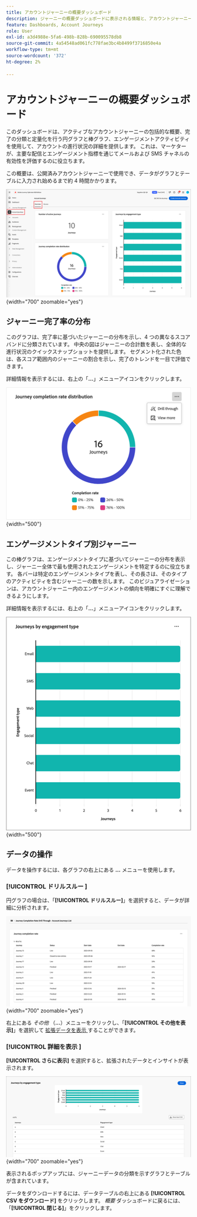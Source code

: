 ```yaml
---
title: アカウントジャーニーの概要ダッシュボード
description: ジャーニーの概要ダッシュボードに表示される情報と、アカウントジャーニー戦略の監視と管理にどう役立つかを説明します。
feature: Dashboards, Account Journeys
role: User
exl-id: a3d4988e-5fa6-498b-828b-690095578db8
source-git-commit: 4a54548ad061fc778fae3bc4b8499f3716850e4a
workflow-type: tm+mt
source-wordcount: '372'
ht-degree: 2%

---
```


# アカウントジャーニーの概要ダッシュボード

このダッシュボードは、アクティブなアカウントジャーニーの包括的な概要、完了の分類と定量化を行う円グラフと棒グラフ、エンゲージメントアクティビティを使用して、アカウントの進行状況の詳細を提供します。 これは、マーケターが、主要な配信とエンゲージメント指標を通じてメールおよび SMS チャネルの有効性を評価するのに役立ちます。

この概要は、公開済みアカウントジャーニーで使用でき、データがグラフとテーブルに入力され始めるまで約 4 時間かかります。

![ジャーニーの概要 ](./assets/journey-overview.png){width="700" zoomable="yes"}

## ジャーニー完了率の分布

このグラフは、完了率に基づいたジャーニーの分布を示し、4 つの異なるスコアバンドに分類されています。 中央の図はジャーニーの合計数を表し、全体的な進行状況のクイックスナップショットを提供します。 セグメント化された色は、各スコア範囲内のジャーニーの割合を示し、完了のトレンドを一目で評価できます。

詳細情報を表示するには、右上の「**...**」メニューアイコンをクリックします。

![ジャーニー完了率の配分 ](./assets/journey-completion-rate-distribution.png){width="500"}

## エンゲージメントタイプ別ジャーニー

この棒グラフは、エンゲージメントタイプに基づいてジャーニーの分布を表示し、ジャーニー全体で最も使用されたエンゲージメントを特定するのに役立ちます。 各バーは特定のエンゲージメントタイプを表し、その長さは、そのタイプのアクティビティを含むジャーニーの数を示します。 このビジュアライゼーションは、アカウントジャーニー内のエンゲージメントの傾向を明確にすぐに理解できるようにします。

詳細情報を表示するには、右上の「**...**」メニューアイコンをクリックします。

![ジャーニー完了率の配分 ](./assets/journeys-by-engagement-type.png){width="500"}

## データの操作

データを操作するには、各グラフの右上にある **...** メニューを使用します。

### [!UICONTROL  ドリルスルー ]

円グラフの場合は、「**[!UICONTROL ドリルスルー]**」を選択すると、データが詳細に分析されます。

![ ドリルスルーしてグラフデータにアクセス ](./assets/journey-completion-rate-drill-through.png){width="700" zoomable="yes"}

右上にある _その他_ （**...**）メニューをクリックし、「**[!UICONTROL その他を表示]**」を選択して [ 拡張データを表示 ](#view-more) することができます。

### [!UICONTROL  詳細を表示 ]

**[!UICONTROL さらに表示]** を選択すると、拡張されたデータとインサイトが表示されます。

![ 拡張データの表示 ](./assets/journeys-by-engagement-view-more.png){width="700" zoomable="yes"}

表示されるポップアップには、ジャーニーデータの分類を示すグラフとテーブルが含まれています。

データをダウンロードするには、データテーブルの右上にある **[!UICONTROL CSV をダウンロード]** をクリックします。 _概要_ ダッシュボードに戻るには、「**[!UICONTROL 閉じる]**」をクリックします。
